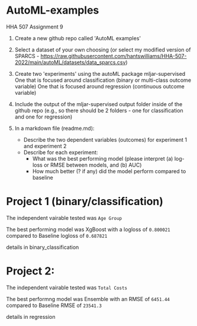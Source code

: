 # AutoML-examples
HHA 507 Assignment 9

1. Create a new github repo called 'AutoML examples'

2. Select a dataset of your own choosing (or select my modified version of SPARCS - https://raw.githubusercontent.com/hantswilliams/HHA-507-2022/main/autoML/datasets/data_sparcs.csv)

3. Create two 'experiments' using the autoML package mljar-supervised
One that is focused around classification (binary or multi-class outcome variable)
One that is focused around regression (continuous outcome variable)
4. Include the output of the mljar-supervised output folder inside of the github repo (e.g., so there should be 2 folders - one for classification and one for regression)

5. In a markdown file (readme.md):
    - Describe the two dependent variables (outcomes) for experiment 1 and experiment 2
    - Describe for each experiment:
        - What was the best performing model (please interpret (a) log-loss or RMSE between models, and (b) AUC)
        - How much better (? if any) did the model perform compared to baseline


# Project 1 (binary/classification)

The independent vairable tested was `Age Group`

The best performing model was XgBoost with a logloss of `0.800021` compared to Baseline logloss of `0.687821`

details in binary_classification


# Project 2:

The independent vairable tested was `Total Costs`

The best performng model was Ensemble with an RMSE of `6451.44` compared to Baseline RMSE of `23541.3`

details in regression
